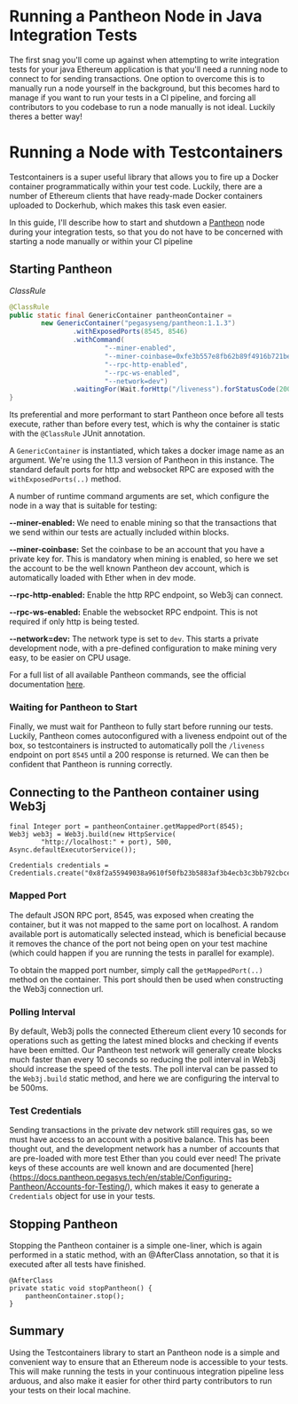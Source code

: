 # Running a Pantheon Node in Java Integration Tests

The first snag you'll come up against when attempting to write integration tests for your java Ethereum application is that you'll need a running node to connect to for sending transactions.  One option to overcome this is to manually run a node yourself in the background, but this becomes hard to manage if you want to run your tests in a CI pipeline, and forcing all contributors to you codebase to run a node manually is not ideal.  Luckily theres a better way!

# Running a Node with Testcontainers

Testcontainers is a super useful library that allows you to fire up a Docker container programmatically within your test code.  Luckily, there are a number of Ethereum clients that have ready-made Docker containers uploaded to Dockerhub, which makes this task even easier.

In this guide, I'll describe how to start and shutdown a [Pantheon](https://github.com/PegaSysEng/pantheon) node during your integration tests, so that you do not have to be concerned with starting a node manually or within your CI pipeline

## Starting Pantheon
_ClassRule_

``` java
@ClassRule
public static final GenericContainer pantheonContainer =
        new GenericContainer("pegasyseng/pantheon:1.1.3")
                .withExposedPorts(8545, 8546)
                .withCommand(
                        "--miner-enabled",
                        "--miner-coinbase=0xfe3b557e8fb62b89f4916b721be55ceb828dbd73",
                        "--rpc-http-enabled",
                        "--rpc-ws-enabled",
                        "--network=dev")
                .waitingFor(Wait.forHttp("/liveness").forStatusCode(200).forPort(8545));
}
```

Its preferential and more performant to start Pantheon once before all tests execute, rather than before every test, which is why the container is static with the `@ClassRule` JUnit annotation.

A `GenericContainer` is instantiated, which takes a docker image name as an argument.  We're using the 1.1.3 version of Pantheon in this instance.  The standard default ports for http and websocket RPC are exposed with the `withExposedPorts(..)` method.

A number of runtime command arguments are set, which configure the node in a way that is suitable for testing:

**--miner-enabled:** We need to enable mining so that the transactions that we send within our tests are actually included within blocks.

**--miner-coinbase:** Set the coinbase to be an account that you have a private key for.  This is mandatory when mining is enabled, so here we set the account to be the well known Pantheon dev account, which is automatically loaded with Ether when in dev mode.

**--rpc-http-enabled:** Enable the http RPC endpoint, so Web3j can connect.

**--rpc-ws-enabled:** Enable the websocket RPC endpoint.  This is not required if only http is being tested.

**--network=dev:** The network type is set to `dev`.  This starts a private development node, with a pre-defined configuration to make mining very easy, to be easier on CPU usage.

For a full list of all available Pantheon commands, see the official documentation [here](https://docs.pantheon.pegasys.tech/en/stable/Reference/Pantheon-CLI-Syntax/).

### Waiting for Pantheon to Start

Finally, we must wait for Pantheon to fully start before running our tests.  Luckily, Pantheon comes autoconfigured with a liveness endpoint out of the box, so testcontainers is instructed to automatically poll the `/liveness` endpoint on port `8545` until a 200 response is returned.  We can then be confident that Pantheon is running correctly.

## Connecting to the Pantheon container using Web3j

```
final Integer port = pantheonContainer.getMappedPort(8545);
Web3j web3j = Web3j.build(new HttpService(
        "http://localhost:" + port), 500, Async.defaultExecutorService());
        
Credentials credentials = Credentials.create("0x8f2a55949038a9610f50fb23b5883af3b4ecb3c3bb792cbcefbd1542c692be63");
```

### Mapped Port

The default JSON RPC port, 8545, was exposed when creating the container, but it was not mapped to the same port on localhost.  A random available port is automatically selected instead, which is beneficial because it removes the chance of the port not being open on your test machine (which could happen if you are running the tests in parallel for example).

To obtain the mapped port number, simply call the `getMappedPort(..)` method on the container.  This port should then be used when constructing the Web3j connection url.

### Polling Interval

By default, Web3j polls the connected Ethereum client every 10 seconds for operations such as getting the latest mined blocks and checking if events have been emitted.  Our Pantheon test network will generally create blocks much faster than every 10 seconds so reducing the poll interval in Web3j should increase the speed of the tests.  The poll interval can be passed to the `Web3j.build` static method, and here we are configuring the interval to be 500ms.

### Test Credentials

Sending transactions in the private dev network still requires gas, so we must have access to an account with a positive balance.  This has been thought out, and the development network has a number of accounts that are pre-loaded with more test Ether than you could ever need!  The private keys of these accounts are well known and are documented [here]{https://docs.pantheon.pegasys.tech/en/stable/Configuring-Pantheon/Accounts-for-Testing/), which makes it easy to generate a `Credentials` object for use in your tests.

## Stopping Pantheon

Stopping the Pantheon container is a simple one-liner, which is again performed in a static method, with an @AfterClass annotation, so that it is executed after all tests have finished.

```
@AfterClass
private static void stopPantheon() {
    pantheonContainer.stop();
}
```

## Summary

Using the Testcontainers library to start an Pantheon node is a simple and convenient way to ensure that an Ethereum node is accessible to your tests.  This will make running the tests in your continuous integration pipeline less arduous, and also make it easier for other third party contributors to run your tests on their local machine.

